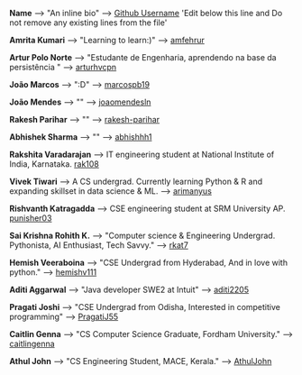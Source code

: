 **Name** --> "An inline bio" --> [Github Username](githubProfileUrl)
'Edit below this line and Do not remove any existing lines from the file'

**Amrita Kumari** --> "Learning to learn:)" --> [amfehrur](https://github.com/amfehrur)

**Artur  Polo Norte** --> "Estudante de Engenharia, aprendendo na base da persistência " --> [arturhvcpn](https://github.com/arturhvcpn)

**João Marcos** --> ":D" --> [marcospb19](https://github.com/marcospb19)

**João Mendes** --> "" --> [joaomendesln](https://github.com/joaomendesln)

**Rakesh Parihar** --> "" --> [rakesh-parihar](https://github.com/rakesh-parihar)

**Abhishek Sharma** --> "" --> [abhishhh1](https://github.com/abhishhh1)

**Rakshita Varadarajan** --> IT engineering student at National Institute of India, Karnataka. [rak108](https://github.com/rak108)

**Vivek Tiwari** --> A CS undergrad. Currently learning Python & R and expanding skillset in data science & ML. --> [arimanyus](https://github.com/arimanyus)

**Rishvanth Katragadda** --> CSE engineering student at SRM University AP. [punisher03](https://github.com/punisher03)

**Sai Krishna Rohith K.** --> "Computer science & Engineering Undergrad. Pythonista, AI Enthusiast, Tech Savvy." --> [rkat7](https://github.com/rkat7)

**Hemish Veeraboina** --> "CSE Undergrad from Hyderabad, And in love with python." --> [hemishv111](https://github.com/hemishv111)

**Aditi Aggarwal** --> "Java developer SWE2 at Intuit" --> [aditi2205](https://github.com/aditi2205)

**Pragati Joshi** --> "CSE Undergrad from Odisha, Interested in competitive programming" --> [PragatiJ55](https://github.com/PragatiJ55)

**Caitlin Genna** --> "CS Computer Science Graduate, Fordham University." --> [caitlingenna](https://github.com/caitlingenna)

**Athul John** --> "CS Engineering Student, MACE, Kerala." --> [AthulJohn](https://github.com/AthulJohn)

